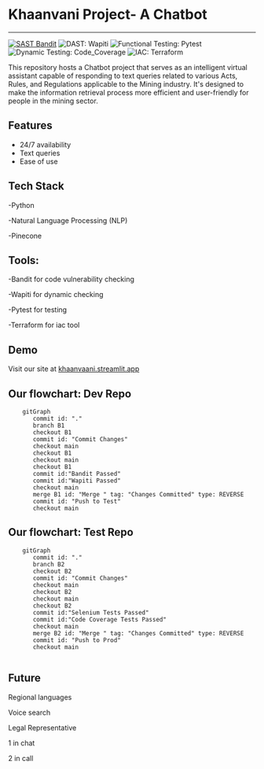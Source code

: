 
# Khaanvani Project- A Chatbot
------------------------------------------------------------------------------
[![SAST Bandit](https://img.shields.io/badge/SAST-Bandit-yellow.svg)](https://github.com/PyCQA/bandit)
![DAST: Wapiti](https://img.shields.io/badge/DAST-Wapiti-red.svg)
![Functional Testing: Pytest](https://img.shields.io/badge/:Functional_Testing-Pytest-blue.svg)
![Dynamic Testing: Code_Coverage](https://img.shields.io/badge/:Dynamic_Testing-Code_Coverage-green.svg)
![IAC: Terraform](https://img.shields.io/badge/:IAC-Terraform-purple.svg)

This repository hosts a Chatbot project that serves as an intelligent virtual assistant capable of responding to text queries related to various Acts, Rules, and Regulations applicable to the Mining industry. It's designed to make the information retrieval process more efficient and user-friendly for people in the mining sector.
## Features

- 24/7 availability
- Text queries
- Ease of use


## Tech Stack

-Python

-Natural Language Processing (NLP)

-Pinecone

## Tools:

-Bandit for code vulnerability checking

-Wapiti for dynamic checking

-Pytest for testing

-Terraform for iac tool

## Demo
Visit our site at [khaanvaani.streamlit.app](https://khaanvaani.streamlit.app/)



## Our flowchart: Dev Repo
```mermaid
    gitGraph
       commit id: "."
       branch B1
       checkout B1
       commit id: "Commit Changes"
       checkout main
       checkout B1
       checkout main
       checkout B1
       commit id:"Bandit Passed"
       commit id:"Wapiti Passed"
       checkout main
       merge B1 id: "Merge " tag: "Changes Committed" type: REVERSE
       commit id: "Push to Test"
       checkout main

```

## Our flowchart: Test Repo
```mermaid
    gitGraph
       commit id: "."
       branch B2
       checkout B2
       commit id: "Commit Changes"
       checkout main
       checkout B2
       checkout main
       checkout B2
       commit id:"Selenium Tests Passed"
       commit id:"Code Coverage Tests Passed"
       checkout main
       merge B2 id: "Merge " tag: "Changes Committed" type: REVERSE
       commit id: "Push to Prod"
       checkout main
    
```
## Future

Regional languages

Voice search

Legal Representative

1 in chat

2 in call

